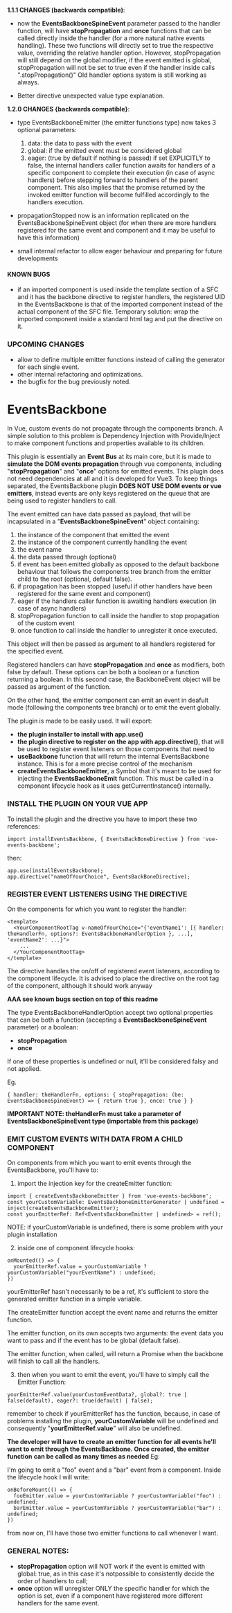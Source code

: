 **1.1.1 CHANGES (backwards compatible)**: 
- now the **EventsBackboneSpineEvent** parameter passed to the handler function, will have 
**stopPropagation** and **once** functions that can be called directly inside the handler (for a more natural native events handling).
These two functions will directly set to true the respective value, overriding the relative handler option.
However, stopPropagation will still depend on the global modifier, if the event emitted is global, stopPropagation will not 
be set to true even if the handler inside calls ".stopPropagation()"
Old handler options system is still working as always.

- Better directive unexpected value type explanation.

**1.2.0 CHANGES {backwards compatible}**:
- type EventsBackboneEmitter (the emitter functions type) now takes 3 optional parameters:
    1) data: the data to pass with the event
    2) global: if the emitted event must be considered global
    3) eager: (true by default if nothing is passed) if set EXPLICITLY to false, the internal handlers caller function
    awaits for handlers of a specific component to complete their execution (in case of async handlers) before stepping forward to handlers of the parent component.
    This also implies that the promise returned by the invoked emitter function will become fulfilled accordingly to the handlers execution.

- propagationStopped now is an information replicated on the EventsBackboneSpineEvent object 
(for when there are more handlers registered for the same event and component and it may be useful to have this information)

- small internal refactor to allow eager behaviour and preparing for future developments

#### KNOWN BUGS

- if an imported component is used inside the template section of a SFC and it has the backbone directive to register handlers, 
the registered UID in the EventsBackbone is that of the imported component instead of the actual component of the SFC file.
Temporary solution: wrap the imported component inside a standard html tag and put the directive on it. 

### UPCOMING CHANGES

- allow to define multiple emitter functions instead of calling the generator for each single event.
- other internal refactoring and optimizations.
- the bugfix for the bug previously noted.

# EventsBackbone

In Vue, custom events do not propagate through the components branch. A simple solution to this problem
is Dependency Injection with Provide/Inject to make component functions and properties available to
its children.

This plugin is essentially an **Event Bus** at its main core, but it is made to **simulate the DOM events propagation** 
through vue components, including "**stopPropagation**" and "**once**" options for emitted events.
This plugin does not need dependencies at all and it is developed for Vue3.
To keep things separated, the EventsBackbone plugin **DOES NOT USE DOM events or vue emitters**, instead events are only keys 
registered on the queue that are being used to register handlers to call.

The event emitted can have data passed as payload, that will be incapsulated in a "**EventsBackboneSpineEvent**"
object containing: 
1) the instance of the component that emitted the event 
2) the instance of the component currently handling the event
3) the event name
4) the data passed through (optional)
5) if event has been emitted globally as opposed to the default backbone behaviour that 
follows the components tree branch from the emitter child to the root (optional, default false).
6) if propagation has been stopped (useful if other handlers have been registered for the same event and component)
7) eager if the handlers caller function is awaiting handlers execution (in case of async handlers)
8) stopPropagation function to call inside the handler to stop propagation of the custom event
9) once function to call inside the handler to unregister it once executed.

This object will then be passed as argument to all handlers registered for the specified event.

Registered handlers can have **stopPropagation** and **once** as modifiers, both false by default. These 
options can be both a boolean or a function returning a boolean. In this second case, the BackboneEvent object 
will be passed as argument of the function.

On the other hand, the emitter component can emit an event in deafult mode (following the components tree branch)
or to emit the event globally.

The plugin is made to be easily used. It will export:

- **the plugin installer to install with app.use()**
- **the plugin directive to register on the app with app.directive()**, that will be used to register event listeners on those components that need to
- **useBackbone** function that will return the internal EventsBackbone instance. This is for a more precise control of the mechanism
- **createEventsBackboneEmitter**, a Symbol that it's meant to be used for injecting the **EventsBackboneEmit** function. This
must be called in a component lifecycle hook as it uses getCurrentInstance() internally.

### INSTALL THE PLUGIN ON YOUR VUE APP

To install the plugin and the directive you have to import these two references:

```
import installEventsBackbone, { EventsBackBoneDirective } from 'vue-events-backbone';
```

then:

```
app.use(installEventsBackbone);
app.directive("nameOfYourChoice", EventsBackBoneDirective);
```

### REGISTER EVENT LISTENERS USING THE DIRECTIVE

On the components for which you want to register the handler:
```
<template>
  <YourComponentRootTag v-nameOfYourChoice="{'eventName1': [{ handler: theHandlerFn, options?: EventsBackboneHandlerOption }, ...], 'eventName2': ...}">
    ...
  </YourComponentRootTag>
</template>
```

The directive handles the on/off of registered event listeners, according to the component lifecycle.
It is advised to place the directive on the root tag of the component, although it should work anyway

**AAA see known bugs section on top of this readme**

The type EventsBackboneHandlerOption accept two optional properties that can be both a function (accepting a **EventsBackboneSpineEvent** parameter) or a
boolean:

- **stopPropagation**
- **once**

If one of these properties is undefined or null, it'll be considered falsy and not applied.

Eg.
```
{ handler: theHandlerFn, options: { stopPropagation: (be: EventsBackboneSpineEvent) => { return true }, once: true } }
```

**IMPORTANT NOTE: theHandlerFn must take a parameter of EventsBackboneSpineEvent type (importable from this package)**

### EMIT CUSTOM EVENTS WITH DATA FROM A CHILD COMPONENT

On components from which you want to emit events through the EventsBackbone, you'll have to:
1) import the injection key for the createEmitter function: 
```
import { createEventsBackboneEmitter } from 'vue-events-backbone';
const yourCustomVariable: EventsBackboneEmitterGenerator | undefined = inject(createEventsBackboneEmitter);
const yourEmitterRef: Ref<EventsBackboneEmitter | undefined> = ref();
```
NOTE: if yourCustomVariable is undefined, there is some problem with your plugin installation

2) inside one of component lifecycle hooks:
```
onMounted(() => {
  yourEmitterRef.value = yourCustomVariable ? yourCustomVariable("yourEventName") : undefined;
})
```

yourEmitterRef hasn't necessarily to be a ref, it's sufficient to store the generated emitter function in a simple variable.

The createEmitter function accept the event name and returns the emitter function.

The emitter function, on its own accepts two arguments: the event data you want to pass and if the event has to be global (default false).

The emitter function, when called, will return a Promise<void> when the backbone will finish to call all the handlers.

3) then when you want to emit the event, you'll have to simply call the Emitter Function:

```
yourEmitterRef.value(yourCustomEventData?, global?: true | false(default), eager?: true(default) | false);
```
remember to check if yourEmitterRef has the function, because, in case of problems installing the plugin,
**yourCustomVariable** will be undefined and consequently "**yourEmitterRef.value**" will also be undefined.

**The developer will have to create an emitter function for all events he'll want to emit through the EventsBackbone. Once created, the emitter function**
**can be called as many times as needed**
Eg:

I'm going to emit a "foo" event and a "bar" event from a component.
Inside the lifecycle hook I will write:
```
onBeforeMount(() => {
  fooEmitter.value = yourCustomVariable ? yourCustomVariable("foo") : undefined;
  barEmitter.value = yourCustomVariable ? yourCustomVariable("bar") : undefined;
})
```

from now on, I'll have those two emitter functions to call whenever I want.

### GENERAL NOTES:

- **stopPropagation** option will NOT work if the event is emitted with global: true, as in this case it's notpossible to consistently decide
the order of handlers to call;
- **once** option will unregister ONLY the specific handler for which the option is set, even if a component have registered
more different handlers for the same event.
